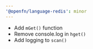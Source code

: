 ```yaml
---
'@openfn/language-redis': minor
---
```


- Add `mGet()` function
- Remove console.log in `hget()`
- Add logging to `scan()`
